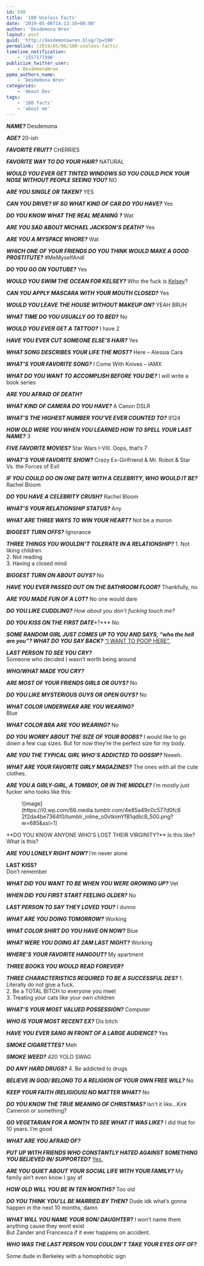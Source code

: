 ```yaml
---
id: 590
title: '100 Useless Facts'
date: '2019-05-06T14:13:16+00:00'
author: 'Desdemona Wren'
layout: post
guid: 'http://desdemonawren.blog/?p=590'
permalink: /2019/05/06/100-useless-facts/
timeline_notification:
    - '1557177396'
publicize_twitter_user:
    - DesdemonaWren
ppma_authors_name:
    - 'Desdemona Wren'
categories:
    - 'About Des'
tags:
    - '100 facts'
    - 'about me'
---
```


***NAME?*** Desdemona

***AGE?*** 20-ish

***FAVORITE FRUIT?*** CHERRIES

***FAVORITE WAY TO DO YOUR HAIR?*** NATURAL

***WOULD YOU EVER GET TINTED WINDOWS SO YOU COULD PICK YOUR NOSE WITHOUT PEOPLE SEEING YOU?*** NO

***ARE YOU SINGLE OR TAKEN?*** YES

***CAN YOU DRIVE? IIF SO WHAT KIND OF CAR DO YOU HAVE?*** Yes

***DO YOU KNOW WHAT THE REAL MEANING ?*** Wat

***ARE YOU SAD ABOUT MICHAEL JACKSON’S DEATH?*** Yes

***ARE YOU A MYSPACE WHORE?*** Wat

***WHICH ONE OF YOUR FRIENDS DO YOU THINK WOULD MAKE A GOOD PROSTITUTE?*** \#MeMyselfAndI

***DO YOU GO ON YOUTUBE?*** Yes

***WOULD YOU SWIM THE OCEAN FOR KELSEY?*** Who the fuck is [Kelsey](https://t.umblr.com/redirect?z=https%3A%2F%2Fwww.youtube.com%2Fwatch%3Fv%3Dh04LLwFEhJw&t=ODFmOTdiMDQ4MzM5Njc3ZWJmNGMyZDcxNzYxZTQ4MWQ0YjhjOWZkYixXQ05tSHlDag%3D%3D&b=t%3AcXTjrja0lF0BIhUKsDmOJQ&p=https%3A%2F%2Foui-je-suis-garbage.tumblr.com%2Fpost%2F137210303795%2Fwhats-this-100-useless-facts-you-dont-care&m=0)?

***CAN YOU APPLY MASCARA WITH YOUR MOUTH CLOSED?*** Yes

***WOULD YOU LEAVE THE HOUSE WITHOUT MAKEUP ON?*** YEAH BRUH

***WHAT TIME DO YOU USUALLY GO TO BED?*** No

***WOULD YOU EVER GET A TATTOO?*** I have 2

***HAVE YOU EVER CUT SOMEONE ELSE’S HAIR?*** Yes

***WHAT SONG DESCRIBES YOUR LIFE THE MOST?*** Here – Alessia Cara

***WHAT’S YOUR FAVORITE SONG?*** I Come With Knives – IAMX

***WHAT DO YOU WANT TO ACCOMPLISH BEFORE YOU DIE?*** I will write a book series

***ARE YOU AFRAID OF DEATH?***

***WHAT KIND OF CAMERA DO YOU HAVE?*** A Canon DSLR

***WHAT’S THE HIGHEST NUMBER YOU’VE EVER COUNTED TO?*** 9124

***HOW OLD WERE YOU WHEN YOU LEARNED HOW TO SPELL YOUR LAST NAME?*** 3

***FIVE FAVORITE MOVIES?*** Star Wars I-VIII. Oops, that’s 7

***WHAT’S YOUR FAVORITE SHOW?*** Crazy Ex-Girlfriend &amp; Mr. Robot &amp; Star Vs. the Forces of Evil

***IF YOU COULD GO ON ONE DATE WITH A CELEBRITY, WHO WOULD IT BE?*** Rachel Bloom

***DO YOU HAVE A CELEBRITY CRUSH?*** Rachel Bloom

***WHAT’S YOUR RELATIONSHIP STATUS?*** Any

***WHAT ARE THREE WAYS TO WIN YOUR HEART?*** Not be a moron

***BIGGEST TURN OFFS?*** Ignorance

***THREE THINGS YOU WOULDN’T TOLERATE IN A RELATIONSHIP?*** 1. Not liking children  
2\. Not reading   
3\. Having a closed mind

***BIGGEST TURN ON ABOUT GUYS?*** No

***HAVE YOU EVER PASSED OUT ON THE BATHROOM FLOOR?*** Thankfully, no

***ARE YOU MADE FUN OF A LOT?*** No one would dare

***DO YOU LIKE CUDDLING?** How about you don’t fucking touch me?*

***DO YOU KISS ON THE FIRST DATE****?*** No

***SOME RANDOM GIRL JUST COMES UP TO YOU AND SAYS, “who the hell are you”? WHAT DO YOU SAY BACK?*** [“I WANT TO POOP HERE”.](https://t.umblr.com/redirect?z=https%3A%2F%2Fwww.youtube.com%2Fwatch%3Fv%3D-STtD96doeo&t=MDM0OGRhN2FiMmM0Mjc1NjU2MGJlYzE3ZmM2MTM1MzhiMTU5MjMxNixXQ05tSHlDag%3D%3D&b=t%3AcXTjrja0lF0BIhUKsDmOJQ&p=https%3A%2F%2Foui-je-suis-garbage.tumblr.com%2Fpost%2F137210303795%2Fwhats-this-100-useless-facts-you-dont-care&m=0)

***LAST PERSON TO SEE YOU CRY?***  
Someone who decided I wasn’t worth being around

***WHO/WHAT MADE YOU CRY?***

***ARE MOST OF YOUR FRIENDS GIRLS OR GUYS?*** No

***DO YOU LIKE MYSTERIOUS GUYS OR OPEN GUYS?*** No

***WHAT COLOR UNDERWEAR ARE YOU WEARING?***  
Blue

***WHAT COLOR BRA ARE YOU WEARING?*** No

***DO YOU WORRY ABOUT THE SIZE OF YOUR BOOBS?*** I would like to go down a few cup sizes. But for now they’re the perfect size for my body.

***ARE YOU THE TYPICAL GIRL WHO’S ADDICTED TO GOSSIP?*** Neeeh.

***WHAT ARE YOUR FAVORITE GIRLY MAGAZINES?*** The ones with all the cute clothes.

***ARE YOU A GIRLY-GIRL, A TOMBOY, OR IN THE MIDDLE?*** I’m mostly just fucker who looks like this:

<figure class="wp-block-image">![image](https://i0.wp.com/66.media.tumblr.com/4e85a49c0c577d0fc62f2da4be7364f0/tumblr_inline_o0vtkimYfB1qdlic8_500.png?w=685&ssl=1)</figure>**DO YOU KNOW ANYONE WHO’S LOST THEIR VIRGINITY?**  
Is this like? What is this?

***ARE YOU LONELY RIGHT NOW?*** I’m never alone

**LAST KISS?**  
Don’t remember

***WHAT DID YOU WANT TO BE WHEN YOU WERE GROWING UP?*** Vet

***WHEN DID YOU FIRST START FEELING OLDER?*** No

***LAST PERSON TO SAY THEY LOVED YOU?*** I dunno

***WHAT ARE YOU DOING TOMORROW?*** Working

***WHAT COLOR SHIRT DO YOU HAVE ON NOW?*** Blue

***WHAT WERE YOU DOING AT 2AM LAST NIGHT?*** Working

***WHERE’S YOUR FAVORITE HANGOUT?*** My apartment

***THREE BOOKS YOU WOULD READ FOREVER?***

***THREE CHARACTERISTICS REQUIRED TO BE A SUCCESSFUL DES?*** 1. Literally do not give a fuck.  
2\. Be a TOTAL BITCH to everyone you meet  
3\. Treating your cats like your own children

***WHAT’S YOUR MOST VALUED POSSESSION?*** Computer

***WHO IS YOUR MOST RECENT EX?*** Dis bitch

***HAVE YOU EVER SANG IN FRONT OF A LARGE AUDIENCE?*** Yes

***SMOKE CIGARETTES?*** Meh

***SMOKE WEED?*** 420 YOLO SWAG

***DO ANY HARD DRUGS?*** 4. Be addicted to drugs

***BELIEVE IN GOD/ BELONG TO A RELIGION OF YOUR OWN FREE WILL?*** No

***KEEP YOUR FAITH (RELIGIOUS) NO MATTER WHAT?*** No

***DO YOU KNOW THE TRUE MEANING OF CHRISTMAS?*** Isn’t it like…Kirk Cameron or something?

***GO VEGETARIAN FOR A MONTH TO SEE WHAT IT WAS LIKE?*** I did that for 10 years. I’m good

***WHAT ARE YOU AFRAID OF?***

***PUT UP WITH FRIENDS WHO CONSTANTLY HATED AGAINST SOMETHING YOU BELIEVED IN/ SUPPORTED?*** [Yes.](http://tumblr.com/tagged/reylo)

***ARE YOU QUIET ABOUT YOUR SOCIAL LIFE WITH YOUR FAMILY?*** My family ain’t even know I gay af

***HOW OLD WILL YOU BE IN TEN MONTHS?*** Too old

***DO YOU THINK YOU’LL BE MARRIED BY THEN?*** Dude idk what’s gonna happen in the next 10 months, damn

***WHAT WILL YOU NAME YOUR SON/ DAUGHTER?*** I won’t name them anything cause they wont exist  
But Zander and Francesca if it ever happens on accident.

***WHO WAS THE LAST PERSON YOU COULDN’T TAKE YOUR EYES OFF OF?***

Some dude in Berkeley with a homophobic sign
